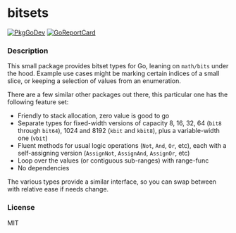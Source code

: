 # bitsets

[![PkgGoDev](https://pkg.go.dev/badge/github.com/mdelah/bitset?tab=doc)](https://pkg.go.dev/github.com/mdelah/bitsets?tab=doc)
[![GoReportCard](https://goreportcard.com/badge/github.com/mdelah/bitsets)](https://goreportcard.com/report/github.com/mdelah/bitsets)

### Description

This small package provides bitset types for Go, leaning on `math/bits` under the hood. Example use cases might be
marking certain indices of a small slice, or keeping a selection of values from an enumeration.

There are a few similar other packages out there, this particular one has the following feature set:

- Friendly to stack allocation, zero value is good to go
- Separate types for fixed-width versions of capacity 8, 16, 32, 64 (`bit8` through `bit64`), 1024 and 8192 (`kbit` and `kbit8`), plus a variable-width one (`vbit`)
- Fluent methods for usual logic operations (`Not`, `And`, `Or`, etc), each with a self-assigning version (`AssignNot`, `AssignAnd`, `AssignOr`, etc)
- Loop over the values (or contiguous sub-ranges) with range-func
- No dependencies

The various types provide a similar interface, so you can swap between with relative ease if needs change.

### License

MIT
